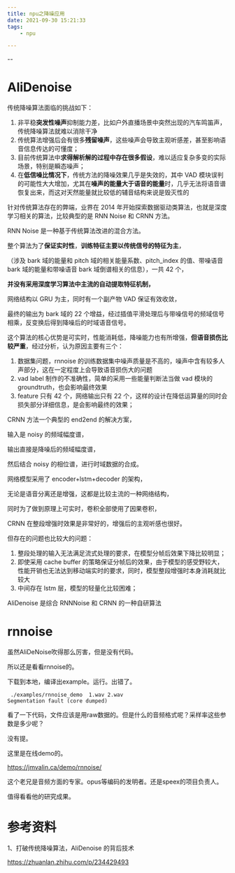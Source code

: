 ```yaml
---
title: npu之降噪应用
date: 2021-09-30 15:21:33
tags:
	- npu

---
```


--

# AliDenoise 

传统降噪算法面临的挑战如下：

1. 非平稳**突发性噪声**抑制能力差，比如户外直播场景中突然出现的汽车鸣笛声，传统降噪算法就难以消除干净
2. 传统算法增强后会有很多**残留噪声**，这些噪声会导致主观听感差，甚至影响语音信息传达的可懂度；
3. 目前传统算法中**求得解析解的过程中存在很多假设**，难以适应复杂多变的实际场景，特别是瞬态噪声；
4. 在**低信噪比情况下**，传统方法的降噪效果几乎是失效的，其中 VAD 模块误判的可能性大大增加，尤其在**噪声的能量大于语音的能量**时，几乎无法将语音谱恢复出来，而这对天然能量就比较低的辅音结构来说是毁灭性的



针对传统算法存在的弊端，业界在 2014 年开始探索数据驱动类算法，也就是深度学习相关的算法，比较典型的是 RNN Noise 和 CRNN 方法。



RNN Noise 是一种基于传统算法改进的混合方法。

整个算法为了**保证实时性**，**训练特征主要以传统信号的特征为主**，

（涉及 bark 域的能量和 pitch 域的相关能量系数、pitch_index 的值、带噪语音 bark 域的能量和带噪语音 bark 域倒谱相关的信息），一共 42 个，

**并没有采用深度学习算法中主流的自动提取特征机制，**

网络结构以 GRU 为主，同时有一个副产物 VAD 保证有效收敛，

最终的输出为 bark 域的 22 个增益，经过插值平滑处理后与带噪信号的频域信号相乘，反变换后得到降噪后的时域语音信号。



这个算法的核心优势是可实时，性能消耗低，降噪能力也有所增强，**但语音损伤比较严重**，经过分析，认为原因主要有三个：

1. 数据集问题，rnnoise 的训练数据集中噪声质量是不高的，噪声中含有较多人声部分，这在一定程度上会导致语音损伤大的问题
2. vad label 制作的不准确性，简单的采用一些能量判断法当做 vad 模块的 groundtruth，也会影响最终效果
3. feature 只有 42 个，网络输出只有 22 个，这样的设计在降低运算量的同时会损失部分详细信息，是会影响最终的效果；



CRNN 方法一个典型的 end2end 的解决方案，

输入是 noisy 的频域幅度谱，

输出直接是降噪后的频域幅度谱，

然后结合 noisy 的相位谱，进行时域数据的合成。

网络模型采用了 encoder+lstm+decoder 的架构，

无论是语音分离还是增强，这都是比较主流的一种网络结构，

同时为了做到原理上可实时，卷积全部使用了因果卷积，

CRNN 在整段增强时效果是非常好的，增强后的主观听感也很好。



但存在的问题也比较大的问题：

1. 整段处理的输入无法满足流式处理的要求，在模型分帧后效果下降比较明显；
2. 即使采用 cache buffer 的策略保证分帧后的效果，由于模型的感受野较大，性能开销也无法达到移动端实时的要求，同时，模型整段增强时本身消耗就比较大
3. 中间存在 lstm 层，模型的轻量化比较困难；



AliDenoise 是综合 RNNNoise 和 CRNN 的一种自研算法

# rnnoise

虽然AliDeNoise吹得那么厉害，但是没有代码。

所以还是看看rnnoise的。

下载到本地，编译出example。运行。出错了。

```
 ./examples/rnnoise_demo  1.wav 2.wav
Segmentation fault (core dumped)
```

看了一下代码，文件应该是用raw数据的。但是什么的音频格式呢？采样率这些参数是多少呢？

没有提。

这里是在线demo的。

https://jmvalin.ca/demo/rnnoise/

这个老兄是音频方面的专家。opus等编码的发明者。还是speex的项目负责人。

值得看看他的研究成果。





# 参考资料

1、打破传统降噪算法，AliDenoise 的背后技术

https://zhuanlan.zhihu.com/p/234429493